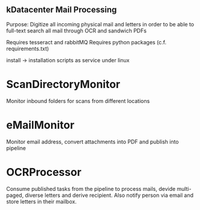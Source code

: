 ## kDatacenter Mail Processing

Purpose: Digitize all incoming physical mail and letters in order to be able to full-text search all mail through OCR and sandwich PDFs

Requires tesseract and rabbitMQ
Requires python packages (c.f. requirements.txt) 

install -> installation scripts as service under linux


# ScanDirectoryMonitor
Monitor inbound folders for scans from different locations 

# eMailMonitor
Monitor email address, convert attachments into PDF and publish into pipeline

# OCRProcessor
Consume published tasks from the pipeline to process mails, devide multi-paged, diverse letters and derive recipient. Also notify person via email and store letters in their mailbox.
